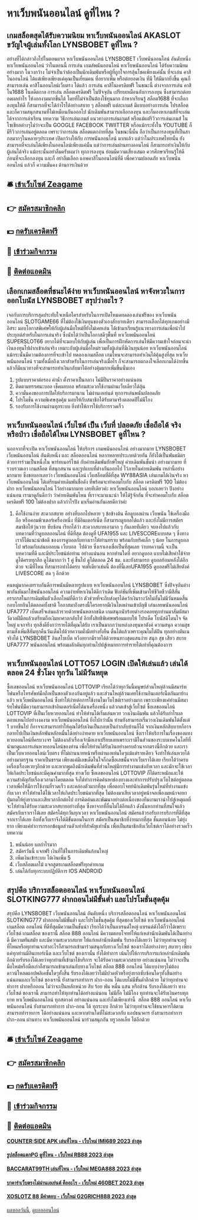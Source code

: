 # หาเว็บพนันออนไลน์ ดูที่ไหน ?
## เกมสล็อตสุดได้รับความนิยม หาเว็บพนันออนไลน์ AKASLOT ขวัญใจผู้เล่นทั้งโลก LYNSBOBET ดูที่ไหน ?
อย่างที่ได้กล่าวถึงไปในตอนแรก หาเว็บพนันออนไลน์ LYNSBOBET เว็บพนันออนไลน์ อันดับหนึ่ง หาเว็บพนันออนไลน์ ว่าในตอนนี้ การเล่น เกมส์พนันออนไลน์ หาเว็บพนันออนไลน์ ได้รับความนิยมอย่างมาก ในวงกว้าง ไม่จำเป็นว่าต้องเป็นนักเดิมพันหรือผู้ที่ถูกใจการลุ้นโชคเพียงแค่นั้น ที่จะเล่น คาสิโนออนไลน์ ได้แต่เพียงเพียงแค่คุณเป็นเยี่ยมคน ที่อยากเพิ่ม หรือต่อยอดเงิน ที่มี ให้มีมากยิ่งขึ้น คุณก็สามารถเล่น คาสิโนออนไลน์เว็บตรง ได้แล้ว การเล่น คาสิโนเครดิตฟรี ในขณะนี้ ต่างจากการเล่น คาสิโน1688 ในอดีตกาล การเล่น สล็อตเครดิตฟรี ในปัจจุบัน เปรียบเหมือนกับการลงทุน ซึ่งสามารถต่อยอดผลกำไร ให้งอกงามมากขึ้นได้ โดยที่ไม่จำเป็นต้องใช้ทุนมาก ถ้าหากเรียนรู้ สล็อต1688 ที่จะเลือกลงทุนให้ดี ก็สามารถที่จะได้กำไรได้อย่างสบาย ๆ สล็อตฟรี แต่ละเกมส์ มีแบบอย่างการเล่น โปรสล็อต และก็ความสนุกสนานที่ไม่เหมือนกันออกไป นักเดิมพันสามารถเลือกลงทุน และก็มองหาเกมส์ที่จะเล่น ได้จากการเล่าเรียน บทความ วิธีการเล่นเกมส์ แนวทางการเล่นเกมส์ หรือแม้แต่รีวิวการเล่นเกมส์ ในโซเชียลต่างๆไม่ว่าจะเป็น GOOGLE FACEBOOK TWIITTER หรือแม้กระทั้งใน YOUTUBE ก็มีรีวิวการเล่นอยู่ตลอด เพราะว่าการเล่น สล็อตแตกง่ายที่สุด ในขณะนี้นั้น ถือว่าเป็นการลงทุนที่เป็นสากลมากๆในหลายๆประเทศ เปิดกว้างให้กับ การพนันออนไลน์ มากแล้ว แต่ว่าในประเทศไทยนั้น ยังสามารถที่จะเล่นได้เพียงในออนไลน์เพียงแค่นั้น แต่ว่าการเล่นผ่านทางออนไลน์ ก็สามารถทำเงินให้กับผู้เล่นได้จริง แม้กระนั้นอย่าลืมครับผมว่า ทุกการลงทุน ย่อมมีความเสี่ยงเสมอ ควรศึกษาเรียนรู้ให้ดีก่อนที่จะเลือกลงทุน และก็ อย่าลืมเลือก แอพคาสิโนออนไลน์ที่ดี เพื่อความปลอดภัย หาเว็บพนันออนไลน์ แล้วก็ ความมั่นคง ด้านการเงินด้วย

## 🛎 [เข้าเว็บไซต์ Zeagame](https://bit.ly/3SdLNi2)
## 👉 [สมัครสมาชิกคลิก](https://bit.ly/3SdLNi2)
## 💵 [กดรับเครดิตฟรี](https://bit.ly/3dyRKHj)
## 👑 [เข้าร่วมกิจกรรม](https://bit.ly/3dyRKHj)
## 📱 [ติดต่อแอดมิน](https://bit.ly/3dyRKHj)

## เลือกเกมสล็อตที่ชนะได้ง่าย หาเว็บพนันออนไลน์ หาจังหวะในการออกโบนัส LYNSBOBET สรุปว่าอะไร ?
เจอกับการบริการสุดประทับใจเหนือใครสำหรับในการเปิดโหมดทดลองเล่นฟรีของ หาเว็บพนันออนไลน์ SLOTGAME66 ที่ไม่ต้องใช้เงินทุนของตัวเองสักบาทเดียว สามารถเลือกได้ทุกเกมอย่างมีอิสระ มอบโอกาสพิเศษให้กับผู้เล่นมือใหม่ที่ยังไม่เคยเล่น ได้เข้ามาเรียนรู้แนวทางการเล่นเพื่อนำไปประยุกต์สำหรับในการเล่นจริง ซึ่งนับได้ว่าเป็นโอกาสดีๆพื้นที่ หาเว็บพนันออนไลน์ SUPERSLOT66 อยากได้ที่จะมอบให้กับผู้เล่น เพื่อเป็นการฝึกหัดการเล่นให้มีความเข้าใจก่อนจะนำเงินลงทุนไปฝากเข้าเล่นจริง เหมาะกับผู้เล่นมือใหม่รวมทั้งผู้เล่นที่มีเงินทุนน้อย หาเว็บพนันออนไลน์ แม้กระนั้นมีความต้องการที่จะเข้าไป ทดลองเกมสล็อต เกมไหนจะสามารถทำเงินได้คุ้มสูงที่สุด หาเว็บพนันออนไลน์ รวมทั้งเมื่อถึงเวลาสำหรับในการเล่นจริงเมื่อไร ก็จะสามารถตกลงใจเลือกเกมได้ง่ายขึ้น แล้วก็มีแนวทางที่จะสามารถทำเงินกลับมาได้อย่างคุ้มมากเพิ่มขึ้นนั่นเอง
1. รูปแบบราคาต่อรอง ค่าน้ำ ตั้งราคาเป็นกลาง ไม่มีปั่นราคาอย่างแน่นอน
2. ติดตามทรรศนะบอล เช็คผลบอล พร้อมสะดวกใช้งานผ่านเว็บเดียวได้ลุ้น
3. ความั่นคงของการเปิดให้บริการมานาน ไม่ผ่านเอเย่นต์ ทุกการเล่นพนันปลอดภัย
4. โปรโมชั่น ความพิเศษสุดคุ้ม มอบให้กับสมาชิกได้รับตามจริงตลอดปีไม่มีโกง
5. รองรับการใช้งานผ่านทุกระบบ ยิ่งทำให้การใช้บริการรวดเร็ว

## หาเว็บพนันออนไลน์ เว็บไซต์ เป็น เว็บที่ ปลอดภัย เชื่อถือได้ จริงหรือป่าว เชื่อถือได้ไหม LYNSBOBET ดูที่ไหน ?
นอกจากที่จะเปิด หาเว็บพนันออนไลน์ ให้บริการ เกมพนันออนไลน์ อย่างมากมาย LYNSBOBET เว็บพนันออนไลน์ อันดับหนึ่ง และ สล็อตออนไลน์ หลากหลายประเภทด้วยกัน ก็ยังได้เป็นพันธมิตร ด้วยการร่วมเป็นหนึ่งใน พาร์ทเนอร์ไซต์ กับค่ายเดิมพันยักษ์ใหญ่ ค่ายเดิมพันชั้นนำ อย่างมากมาย ที่รวบรวมเอา เกมสล็อต ที่สนุกสนาน และรูปแบบที่ต่างกันออกไป ไว้ภายในค่ายเดิมพัน เหล่านี้อย่างมากมาย ซึ่งขอบอกเลยว่า เว็บพนันออนไลน์ เว็บสล็อตที่ดีที่สุด WY88ASIA เล่นเกมได้เงินจริง หาเว็บพนันออนไลน์ ได้เตรียมค่ายเดิมพันชื่อดัง ที่พร้อมจะทำคอมโบกับ สล็อต เครดิตฟรี 100 ไม่ต้องฝาก หาเว็บพนันออนไลน์ ไว้อย่างมากมาย เลยทีเดียวค่ะ หาเว็บพนันออนไลน์ บอกเลยว่า ปังอย่างแน่นอน เรามาดูกันดีกว่า ว่าค่ายเดิมพันไหน ที่เราจะมาแนะนำ ให้ได้รู้จักกัน ที่จะทำคอมโบกับ สล็อต เครดิตฟรี 100 ไม่ต้องฝาก แล้วกำไรปัง มาเริ่มอ่านกันเลยดีกว่าค่ะ
1. คือใช้งานง่าย สะดวกสบาย อย่างที่บอกไปหลาย ๆ ข้อข้างต้น คือดูบอลผ่าน เว็บพนัน ใช้เครื่องมือถือ หรือคอมพิวเตอร์เครื่องหนึ่ง ที่มีอินเตอร์เน็ต ก็สามารถดูบอลได้แล้ว และยังไม่มีการสมัครสมาชิกให้วุ่นวาย ซับซ้อน เรียกได้ว่า สะดวกสบายเอามาก ๆ กันเลยทีเดียว จบลงไปแล้วกับบทความที่ว่าดูบอลออนไลน์ ที่ดีที่สุด ต้องดูที่ UFA1955 และ LIVESCOREแบบสด ๆ ซึ่งทางเราก็ได้แนะนำข้อดี ของการดูบอลกับทางเราให้ท่านทราบ พร้อมกับทริคเล็ก ๆ น้อย ในการดูบอลไป พร้อมกับเล่นบอลบน เว็บบอล  ไปด้วย ซึ่งเราเองเชื่อเป็นที่สุดเลย ว่าบทความนี้ จะเป็นบทความที่ดี และมีประโยชน์ต่อท่าน อย่างแน่นอน หากท่านใดที่ อยากดูบอล แบบไม่เสียค่าใช้จ่าย ดูได้ครบทุกลีก ดูได้มากกว่า 1 คู่ ขึ้นไป ดูได้ตลอด 24 ชม. และยังสามารถ ดูบอลย้อนหลังได้อีกด้วย จะมีที่ไหน ที่สามารถทำได้ครบ จบที่เดียวเช่นนี้ ต้องที่นี้เลยUFA1955 ดูบอลฟรีไม่เสียตังค์ LIVESCORE สด ๆ อีกด้วย

คนหมู่มากคงทราบกันดีการพนันมีหลายรูปแบบ หาเว็บพนันออนไลน์ LYNSBOBET ซึ่งปัจจุบันต่างพากันหันมาใช้พนันออนไลน์ ความง่ายที่หาเงินได้ดีกว่าเดิม ฟังก์ชันที่เพิ่มเข้ามาให้ชีวิตชีวามีสีสันอรรถรสในการเดิมพันตัวเลือกใหม่ที่ดีกว่า ตัวช่วยที่จะถีบส่งคุรได้คว้าเงินรางวัลไม่อั้นไม่มีวันหมดสิ้น กอบโกยกินได้ตลอดทั้งชาติ โอกาสมาถึงตรงนี้ใครอยากมีเงินไหลผ่านเข้าบัญชี เล่นเลยพนันออนไลน์ UFA7777 เบ็ดเสร็จเล่นแล้วรวยด้วยพนันหลากชนิด เกมสนุกนับร้อยต่างรอคอยทุกท่านมาสัมผัสมาวัดวลฝีมือแล้วเตรียมถือเงิมหาศาลกลับไป อีกทั้งสิทธิพิเศษพร้อมมอบให้ โปรเด็ด โบนัสดีโดนใจ จัดใหญ่ แจกจริง ทุกสิ่งดียิ่งกว่ารายได้ที่คุณได้รับ เราเป็นมากกว่าแหล่งลงทุนหาตังค์ ความสนุก ความสุขตามสั่งเพิ่มสีสันทุกคืนวันเต็มไปด้วยความมั่งมีอย่างยั่งยืน ตื่นได้แล้วเพราะคุณไมได้ฝัน ทุกอย่างมันเนจริงได้ LYNSBOBET ลินสโบเบ็ต หวีงอยากมีรายได้ด้วยหนทางสุดแสนง่าย สนุก สุข เสียว สบาย UFA7777 พนันออนไลน์ พร้อมผลักดันทุกท่านไปปสู่เหมายการทำรายได้เท่าที่คุณต้องการ

## หาเว็บพนันออนไลน์ LOTTO57 LOGIN เปิดให้เล่นแล้ว เล่นได้ตลอด 24 ชั่วโมง ทุกวัน ไม่มีวันหยุด
ซื้อเลขออนไลน์ หาเว็บพนันออนไลน์ LOTTOVIP เรียกได้ว่าทุกวันนี้มนุษย์ส่วนใหญ่ล้วนมีสมาร์ทโฟนหรือโทรศัพท์มือถือเป็นของตัวเองกันอยู่แล้ว และส่วนใหญ่ล้วนเคยใช้งานอินเตอร์เน็ตกันมาบ้างแล้ว หาเว็บพนันออนไลน์ ซึ่งทำให้ง่ายต่อการใช้งานในเว็บไซต์เราอย่างมาก เพราะเพียงแค่ท่านมีสมาร์ทโฟนที่มีความสามารถเข้าอินเตอร์เน็ตได้มาเครื่องหนึ่ง แล้วกดเข้าสู่เว็บไซต์ ซื้อเลขออนไลน์ LOTTOVIP ที่เป็นเว็บหวยออนไลน์ ทำให้ท่านได้เริ่มเล่นหวย วางเงินเดิมพัน แล้วได้รับกำไรผลตอบแทนไปอย่างงดงาม หาเว็บพนันออนไลน์ ยิ่งไปกว่านั้น ท่านยังสามารถเริ่มวางเงินเดิมพันได้ตั้งแต่ 1 บาทขึ้นไป ก็อาจจะสามารถทำให้คุณได้รับเงินเป็นกอบเป็นกำกลับบ้านก็ได้ จากเงินหลักสิบบาทก็อาจกลายไปเป็นเงินหลักพันหลักหมื่นได้อย่างง่ายดาย หาเว็บพนันออนไลน์ ซึ่งเราให้บริการในเรื่องของแทงหวยออนไลน์ที่ครบวงจร ไม่ต้องกลัวเรื่องเจ้ามือเอาเปรียบเลยเพราะเรามีในส่วนของระบบเทคโนโลยีที่นำมาดูแลการเล่นหวยออนไลน์ของท่าน เพื่อให้ท่านได้รับเงินอย่างครบถ้วนจากตรงนี้อีกด้วย และเราเป็นเว็บหวยออนไลน์เว็บตรง ที่ไม่ผ่านนายหน้าหรือผ่านเอเย่นใดๆแม้แต่รายเดียว จึงทำให้เล่นหวยได้อย่างมาตรฐาน ราคาเป็นธรรม เพียงแค่มีเลขเด็ดในใจก็กดซื้อเลขนั้นจากเว็บเราได้เลย เรียกได้ว่าครบเครื่องเรื่องหวยๆอีกด้วย และหากพูดถึงนักเดิมพันที่ส่วนใหญ่มีการทำงานแข่งกับเวลา และมักจะใช้เวลาให้เกิดประโยชน์และมีคุณค่ามากที่สุด ทางเว็บ ซื้อเลขออนไลน์ LOTTOVIP ก็ได้ตระหนักและให้ความสำคัญกับเรื่องเวลามาโดยตลอด จึงได้ทำการคิดค้นหาช่องทางและทำการปรับปรุงเว็บไซต์อยู่ตลอดเวลาเพื่อให้มีการใช้งานที่รวดเร็ว และคล่องตัวมากที่สุด เพื่อตอบโจทย์นักเดิมพันรุ่นใหม่ที่ทำงานแข่งกับเวลา ทำให้ท่านได้ใช้เวลาให้เกิดประโยชน์มากที่สุด ไม่ต้องมาเสียเวลาอยู่หน้าจอเพื่องมหน้าจอหาปุ่มกดให้ยุ่งยากและเสียเวลาอีกต่อไป การคิดค้นและพัฒนาอย่างต่อเนื่องของทีมงานเรานำไปสู่เหตุผลที่จะให้ท่านได้รับความสะดวกสบายอย่างที่สุด ซึ่งหาจากที่อื่นไม่ได้อีกแล้ว ดังนั้นหากท่านที่สนใจแล้วสมัครกับเราเราได้เลย สมัครได้ทุกวันทุกเวลา หาเว็บพนันออนไลน์ สมัครแล้วรอรับการบริการที่ดีที่สุดจากเราได้เลย อีกทั้งเว็บเราจึงได้มีขั้นตอนในการ สมัครเป็นสมาชิกที่ง่ายมากที่สุด ชั้นตอนน้อย ไม่ยุ่งยาก เพียงแค่ทำการกรอกข้อมูลส่วนตัวเท่าที่สำคัญเท่านั้น เพื่อเป็นสมาชิกกับเว็บไซต์เราได้อย่างรวดเร็ว
บทความ
1. พนันน้อย ผลกำไรมาก
2. สมัครวันนี้ แจกฟรี เงินที่ใช้ในการเดิมพันก้อนใหญ่
3. เพิ่มเงินเข้าระบบ ได้เงินเพิ่ม 5
4. เว็บสล็อตผลไม้ แจกสูตรเกมสล็อตฟรีทุกค่ายเกม
5. เล่นได้กับทุกระบบปฏิบัติการ IOS ANDROID

## สรุปคือ บริการสล็อตออนไลน์ หาเว็บพนันออนไลน์ SLOTKING777 ฝากถอนไม่มีขั้นต่ำ และโปรโมชั่นสุดคุ้ม
สรุปคือ LYNSBOBET เว็บพนันออนไลน์ อันดับหนึ่ง บริการสล็อตออนไลน์ หาเว็บพนันออนไลน์ SLOTKING777 ฝากถอนไม่มีขั้นต่ำ และโปรโมชั่นสุดคุ้ม ที่สุดของเว็บไซต์ หาเว็บพนันออนไลน์ เกมสล็อต ออนไลน์ ที่ดีที่สุดมีความเป็นชั้นนำ เรียกได้ว่าเป็นแบรนด์ใหญ่ แบรนด์ดังได้ก็ว่าได้เพราะเว็บไซต์ เกมสล็อต ของเรานี้ สล็อต 888 ออนไลน์ มีความตอบโจทย์ให้แก่เหล่านักเดิมพันได้เป็นอย่างดี มีความทันสมัย และมีความสะดวกสบาย ให้แก่เหล่านักเดิมพัน รับรองได้เลยว่า ไม่ว่าทุกท่านจะอยู่ที่ไหนหรือทุกท่านจะทำอะไรก็สามารถเข้ามาร่วมสนุกกับทางเว็บไซต์ ของเราได้อย่างง่ายๆ สบายๆ เพียงแค่ทุกท่านมีอินเทอร์เน็ต และเว็บไซต์ ของเรานั้น ยังได้ทำการ เน้นไปให้การบริการแก่เหล่านักเดิมพันอีกด้วยรับรองได้เลยว่าทุกท่านที่เข้ามาใช้บริการ จะได้รับความสะดวกสบาย อย่างแน่นอน ไม่ว่าจะเป็นมือใหม่หรือมือเก่าก็สามารถเข้ามาเล่นกับทางเว็บไซต์ สล็อต 888 ออนไลน์ ได้แบบง่ายๆไม่ต้องดาวน์โหลดแอปพลิเคชั้นใดๆทั้งสิ้น รับรองได้เลยว่าไม่มีปวดหัวหรือยุ่งยากซับซ้อนใดๆทั้งสิ้นอย่างแน่นอนและเว็บไซต์ ของเรานี้ ยังสามารถทำการ ฝาก-ถอน ได้แบบไม่มีขั้นต่ำอีกด้วย ไม่ว่าทุกท่านจะทำการ ฝากหรือถอน ไม่ว่าจะเป็นหลักหน่วย สิบ ร้อย พัน หมื่น แสน หรือล้าน รับรองได้เลยว่า ทางเว็บไซต์ ของเรานี้ สามารถทำให้ทุกท่านได้อย่างแน่นอน ไม่มีกั๊ก ไม่มีโกง ทุกท่านจะได้รับเงินครบทุกบาท หาเว็บพนันออนไลน์ ทุกสตางค์ อย่างแน่นอน และยังไม่เพียงเท่านี้  สล็อต 888 ออนไลน์ หาเว็บพนันออนไลน์ ยังสามารถทำการ ฝาก-ถอน ได้ ทุกระบบ อีกด้วย ไม่ว่าทุกท่านจะใช้ธนาคารใด้ตาม สามารถทำรายการ ได้อย่างแน่นอน และหากท่านใดที่ไม่สะดวกกับ แอปธนาคาร ยังสามารถทำการ ฝาก-ถอน ผ่านทาง หาเว็บพนันออนไลน์ มาร่วมสนุกกัน ทรูวอลเล็ท ได้อีกด้วย

## 🛎 [เข้าเว็บไซต์ Zeagame](https://bit.ly/3SdLNi2)
## 👉 [สมัครสมาชิกคลิก](https://bit.ly/3SdLNi2)
## 💵 [กดรับเครดิตฟรี](https://bit.ly/3dyRKHj)
## 👑 [เข้าร่วมกิจกรรม](https://bit.ly/3dyRKHj)
## 📱 [ติดต่อแอดมิน](https://bit.ly/3dyRKHj)

#### [COUNTER:SIDE APK เล่นที่ไหน - เว็บใหม่ IMI689 2023 ล่าสุด](https://atom.io/themes/counterside%20apk%20เล่นที่ไหน%20-%20เว็บใหม่%20imi689%202023%20ล่าสุด)
#### [รูปสล็อตแตกPG ดูที่ไหน - เว็บใหม่ RB88 2023 ล่าสุด](https://atom.io/themes/รูปสล็อตแตกpg%20ดูที่ไหน%20-%20เว็บใหม่%20rb88%202023%20ล่าสุด)
#### [BACCARAT99TH เล่นที่ไหน - เว็บใหม่ MEGA888 2023 ล่าสุด](https://atom.io/themes/baccarat99th%20เล่นที่ไหน%20-%20เว็บใหม่%20mega888%202023%20ล่าสุด)
#### [บาคาร่าเว็บตรงไม่ผ่านเอเย่นต์ คืออะไร - เว็บใหม่ 460BET 2023 ล่าสุด](https://atom.io/themes/บาคาร่าเว็บตรงไม่ผ่านเอเย่นต์%20คืออะไร%20-%20เว็บใหม่%20460bet%202023%20ล่าสุด)
#### [XOSLOTZ 88 มีคำตอบ - เว็บใหม่ G2GRICH888 2023 ล่าสุด](https://atom.io/themes/xoslotz%2088%20มีคำตอบ%20-%20เว็บใหม่%20g2grich888%202023%20ล่าสุด)

[ผลบอลวันนี้](https://siamsport.tv "ผลบอลวันนี้"), [ดูบอลออนไลน์](https://siamsport.tv/ดูบอลสด "ดูบอลออนไลน์")